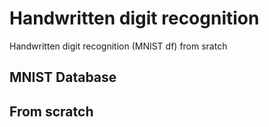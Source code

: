 # Handwritten digit recognition
Handwritten digit recognition (MNIST df) from sratch

## MNIST Database

## From scratch
